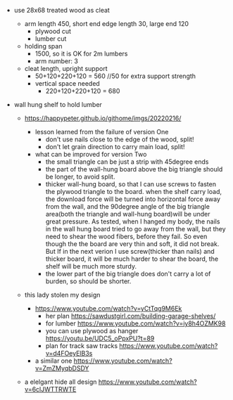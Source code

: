 - use 28x68 treated wood as cleat
  - arm length 450, short end edge length 30, large end 120
    - plywood cut
    - lumber cut 
  - holding span
    - 1500, so it is OK for 2m lumbers
    - arm number: 3
  - cleat length, upright support
    - 50+120+220+120 = 560 //50 for extra support strength
    - vertical space needed
      - 220+120+220+120 = 680 

- wall hung shelf to hold lumber
  - https://happypeter.github.io/githome/imgs/20220216/
    - lesson learned from the failure of version One
      - don't use nails close to the edge of the wood, split!
      - don't let grain direction to carry main load, split!
    - what can be improved for version Two
      - the small triangle can be just a strip with 45degree ends
      - the part of the wall-hung board above the big triangle should be longer, to avoid split.
      - thicker wall-hung board, so that I can use screws to fasten the plywood triangle to the board. when the shelf carry load, the download force will be turned into horizontal force away from the wall, and the 90degree angle of the big triangle area(both the triangle and wall-hung board)will be under great pressure. As tested, when I hanged my body, the nails in the wall hung board tried to go away from the wall, but they need to shear the wood fibers, before they fail. So even though the  the board are very thin and soft, it did not break. But If in the next verion I use screw(thicker than nails) and thicker board, it will be much harder to shear the board, the shelf will be much more sturdy.
      - the lower part of the big triangle does don't carry a lot of burden, so should be shorter.

  - this lady stolen my design 
    - https://www.youtube.com/watch?v=yCtTqg9M6Ek
      - her plan https://sawdustgirl.com/building-garage-shelves/
      - for lumber https://www.youtube.com/watch?v=iy8h4OZMK98
      - you can use plywood as hanger https://youtu.be/UDC5_oPpxPU?t=89
      - plan for track saw tracks https://www.youtube.com/watch?v=d4FOeyElB3s
    - a similar one https://www.youtube.com/watch?v=ZmZMyqbDSDY

  - a elelgant hide all design https://www.youtube.com/watch?v=6clJWTTRWTE